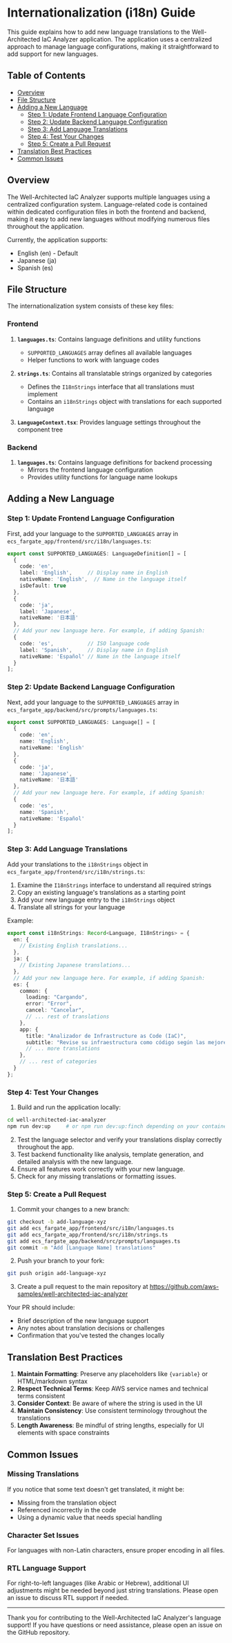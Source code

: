# Internationalization (i18n) Guide

This guide explains how to add new language translations to the Well-Architected IaC Analyzer application. The application uses a centralized approach to manage language configurations, making it straightforward to add support for new languages.

## Table of Contents
- [Overview](#overview)
- [File Structure](#file-structure)
- [Adding a New Language](#adding-a-new-language)
  - [Step 1: Update Frontend Language Configuration](#step-1-update-frontend-language-configuration)
  - [Step 2: Update Backend Language Configuration](#step-2-update-backend-language-configuration)
  - [Step 3: Add Language Translations](#step-3-add-language-translations)
  - [Step 4: Test Your Changes](#step-4-test-your-changes)
  - [Step 5: Create a Pull Request](#step-5-create-a-pull-request)
- [Translation Best Practices](#translation-best-practices)
- [Common Issues](#common-issues)

## Overview

The Well-Architected IaC Analyzer supports multiple languages using a centralized configuration system. Language-related code is contained within dedicated configuration files in both the frontend and backend, making it easy to add new languages without modifying numerous files throughout the application.

Currently, the application supports:
- English (en) - Default
- Japanese (ja)
- Spanish (es)

## File Structure

The internationalization system consists of these key files:

### Frontend
1. **`languages.ts`**: Contains language definitions and utility functions
   - `SUPPORTED_LANGUAGES` array defines all available languages
   - Helper functions to work with language codes

2. **`strings.ts`**: Contains all translatable strings organized by categories
   - Defines the `I18nStrings` interface that all translations must implement
   - Contains an `i18nStrings` object with translations for each supported language

3. **`LanguageContext.tsx`**: Provides language settings throughout the component tree

### Backend
1. **`languages.ts`**: Contains language definitions for backend processing
   - Mirrors the frontend language configuration
   - Provides utility functions for language name lookups

## Adding a New Language

### Step 1: Update Frontend Language Configuration

First, add your language to the `SUPPORTED_LANGUAGES` array in `ecs_fargate_app/frontend/src/i18n/languages.ts`:

```typescript
export const SUPPORTED_LANGUAGES: LanguageDefinition[] = [
  {
    code: 'en',
    label: 'English',     // Display name in English
    nativeName: 'English',  // Name in the language itself
    isDefault: true
  },
  {
    code: 'ja',
    label: 'Japanese',
    nativeName: '日本語'
  },
  // Add your new language here. For example, if adding Spanish:
  {
    code: 'es',           // ISO language code
    label: 'Spanish',     // Display name in English
    nativeName: 'Español' // Name in the language itself
  }
];
```

### Step 2: Update Backend Language Configuration

Next, add your language to the `SUPPORTED_LANGUAGES` array in `ecs_fargate_app/backend/src/prompts/languages.ts`:

```typescript
export const SUPPORTED_LANGUAGES: Language[] = [
  {
    code: 'en',
    name: 'English',
    nativeName: 'English'
  },
  {
    code: 'ja',
    name: 'Japanese',
    nativeName: '日本語'
  },
  // Add your new language here. For example, if adding Spanish:
  {
    code: 'es',
    name: 'Spanish',
    nativeName: 'Español'
  }
];
```

### Step 3: Add Language Translations

Add your translations to the `i18nStrings` object in `ecs_fargate_app/frontend/src/i18n/strings.ts`:

1. Examine the `I18nStrings` interface to understand all required strings
2. Copy an existing language's translations as a starting point
3. Add your new language entry to the `i18nStrings` object
4. Translate all strings for your language

Example:

```typescript
export const i18nStrings: Record<Language, I18nStrings> = {
  en: {
    // Existing English translations...
  },
  ja: {
    // Existing Japanese translations...
  },
  // Add your new language here. For example, if adding Spanish:
  es: {
    common: {
      loading: "Cargando",
      error: "Error",
      cancel: "Cancelar",
      // ... rest of translations
    },
    app: {
      title: "Analizador de Infrastructure as Code (IaC)",
      subtitle: "Revise su infraestructura como código según las mejores prácticas de AWS Well-Architected Framework",
      // ... more translations
    },
    // ... rest of categories
  }
};
```

### Step 4: Test Your Changes

1. Build and run the application locally:

```bash
cd well-architected-iac-analyzer
npm run dev:up     # or npm run dev:up:finch depending on your container tool
```

2. Test the language selector and verify your translations display correctly throughout the app.
3. Test backend functionality like analysis, template generation, and detailed analysis with the new language.
4. Ensure all features work correctly with your new language.
5. Check for any missing translations or formatting issues.

### Step 5: Create a Pull Request

1. Commit your changes to a new branch:

```bash
git checkout -b add-language-xyz
git add ecs_fargate_app/frontend/src/i18n/languages.ts
git add ecs_fargate_app/frontend/src/i18n/strings.ts
git add ecs_fargate_app/backend/src/prompts/languages.ts
git commit -m "Add [Language Name] translations"
```

2. Push your branch to your fork:

```bash
git push origin add-language-xyz
```

3. Create a pull request to the main repository at https://github.com/aws-samples/well-architected-iac-analyzer

Your PR should include:
- Brief description of the new language support
- Any notes about translation decisions or challenges
- Confirmation that you've tested the changes locally

## Translation Best Practices

1. **Maintain Formatting**: Preserve any placeholders like `{variable}` or HTML/markdown syntax
2. **Respect Technical Terms**: Keep AWS service names and technical terms consistent
3. **Consider Context**: Be aware of where the string is used in the UI
4. **Maintain Consistency**: Use consistent terminology throughout the translations
5. **Length Awareness**: Be mindful of string lengths, especially for UI elements with space constraints

## Common Issues

### Missing Translations
If you notice that some text doesn't get translated, it might be:
- Missing from the translation object
- Referenced incorrectly in the code
- Using a dynamic value that needs special handling

### Character Set Issues
For languages with non-Latin characters, ensure proper encoding in all files.

### RTL Language Support
For right-to-left languages (like Arabic or Hebrew), additional UI adjustments might be needed beyond just string translations. Please open an issue to discuss RTL support if needed.

---

Thank you for contributing to the Well-Architected IaC Analyzer's language support! If you have questions or need assistance, please open an issue on the GitHub repository.